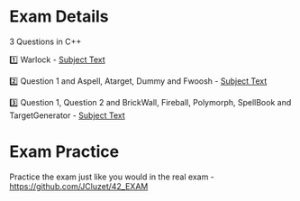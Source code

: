 # Exam Details
3 Questions in C++

:one: Warlock - [Subject Text](https://github.com/pasqualerossi/42-School-Exam-Rank-05/tree/main/C%2B%2B%20Module%2000)

:two: Question 1 and Aspell, Atarget, Dummy and Fwoosh - [Subject Text](https://github.com/pasqualerossi/42-School-Exam-Rank-05/tree/main/C%2B%2B%20Module%2001)

:three: Question 1, Question 2 and BrickWall, Fireball, Polymorph, SpellBook and TargetGenerator - [Subject Text](https://github.com/pasqualerossi/42-School-Exam-Rank-05/tree/main/C%2B%2B%20Module%2002)

# Exam Practice

Practice the exam just like you would in the real exam - https://github.com/JCluzet/42_EXAM
